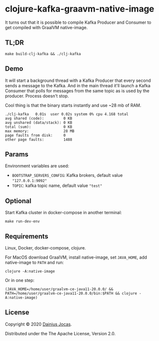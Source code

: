 # clojure-kafka-graavm-native-image

It turns out that it is possible to compile Kafka Producer and Consumer to get compiled with GraalVM native-image.

## TL;DR

```shell script
make build-clj-kafka && ./clj-kafka
```

## Demo

It will start a background thread with a Kafka Producer that every second sends a message to the Kafka.
And in the main thread it'll launch a Kafka Consumer that polls for messages from the same topic as is used by the producer.
Process doesn't stop.

Cool thing is that the binary starts instantly and use ~28 mb of RAM.
```
./clj-kafka   0.01s  user 0.02s system 0% cpu 4.168 total
avg shared (code):         0 KB
avg unshared (data/stack): 0 KB
total (sum):               0 KB
max memory:                28 MB
page faults from disk:     0
other page faults:         1488
```

## Params

Environment variables are used:
- `BOOTSTRAP_SERVERS_CONFIG`: Kafka brokers, default value `"127.0.0.1:9092"`
- `TOPIC`: kafka topic name, default value `"test"`

## Optional

Start Kafka cluster in docker-compose in another terminal:
```shell script
make run-dev-env
```

## Requirements

Linux, Docker, docker-compose, clojure.

For MacOS download GraalVM, install native-image, set `JAVA_HOME`, add native-image to `PATH` and run:
```shell script
clojure -A:native-image
```
Or in one step:
```shell script
(JAVA_HOME=/home/user/graalvm-ce-java11-20.0.0/ && PATH=/home/user/graalvm-ce-java11-20.0.0/bin:$PATH && clojure -A:native-image)
```

## License

Copyright &copy; 2020 [Dainius Jocas](https://www.jocas.lt).

Distributed under the The Apache License, Version 2.0.
